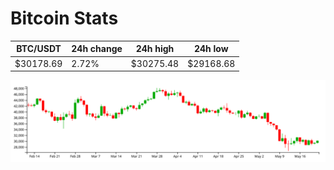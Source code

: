 # Bitcoin Stats

BTC/USDT|24h change|24h high|24h low|
|---|---|---|---|
|$30178.69|2.72%|$30275.48|$29168.68|

<img src="./chart.svg">
